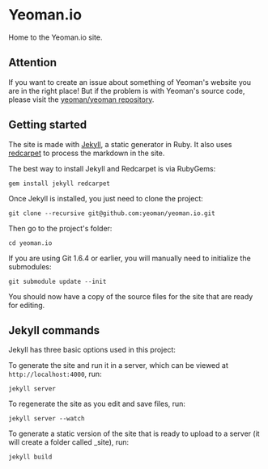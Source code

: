 # Yeoman.io

Home to the Yeoman.io site.

## Attention

If you want to create an issue about something of Yeoman's website you are in the right place! But if the problem is with Yeoman's source code, please visit the [yeoman/yeoman repository](https://github.com/yeoman/yeoman).

## Getting started

The site is made with [Jekyll](https://github.com/mojombo/jekyll/), a static generator in Ruby. It also uses [redcarpet](https://github.com/vmg/redcarpet) to process the markdown in the site.

The best way to install Jekyll and Redcarpet is via RubyGems:

```
gem install jekyll redcarpet
```

Once Jekyll is installed, you just need to clone the project:

```
git clone --recursive git@github.com:yeoman/yeoman.io.git
```

Then go to the project's folder:

```
cd yeoman.io
```

If you are using Git 1.6.4 or earlier, you will manually need to initialize the submodules:

```
git submodule update --init
```

You should now have a copy of the source files for the site that are ready for editing.

## Jekyll commands

Jekyll has three basic options used in this project:

To generate the site and run it in a server, which can be viewed at `http://localhost:4000`, run:

```
jekyll server
```

To regenerate the site as you edit and save files, run:

```
jekyll server --watch
```

To generate a static version of the site that is ready to upload to a server (it will create a folder called _site), run:

```
jekyll build
```
